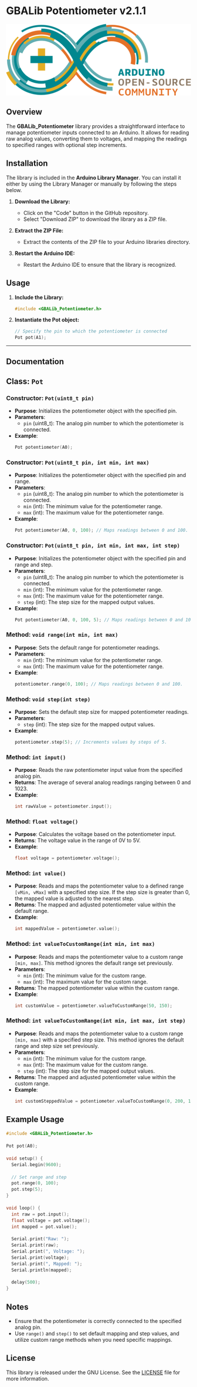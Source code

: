 # GBALib Potentiometer v2.1.1

![Arduino Logo](./extras/ArduinoCommunityLogo.png)

## Overview
The **GBALib_Potentiometer** library provides a straightforward interface to manage potentiometer inputs connected to an Arduino. It allows for reading raw analog values, converting them to voltages, and mapping the readings to specified ranges with optional step increments.


## Installation

The library is included in the **Arduino Library Manager**. You can install it either by using the Library Manager or manually by following the steps below.

1. **Download the Library:**
   - Click on the "Code" button in the GitHub repository.
   - Select "Download ZIP" to download the library as a ZIP file.

2. **Extract the ZIP File:**
   - Extract the contents of the ZIP file to your Arduino libraries directory.

3. **Restart the Arduino IDE:**
   - Restart the Arduino IDE to ensure that the library is recognized.

## Usage

1. **Include the Library:**
   ```cpp
   #include <GBALib_Potentiometer.h>
   ```

2. **Instantiate the Pot object:**
   ```cpp
   // Specify the pin to which the potentiometer is connected
   Pot pot(A1); 
   ```

---

## Documentation
## Class: `Pot`

### Constructor: `Pot(uint8_t pin)`
- **Purpose**: Initializes the potentiometer object with the specified pin.
- **Parameters**:
  - `pin` (uint8_t): The analog pin number to which the potentiometer is connected.
- **Example**:
    ```cpp
    Pot potentiometer(A0);
    ```

### Constructor: `Pot(uint8_t pin, int min, int max)`
- **Purpose**: Initializes the potentiometer object with the specified pin and range.
- **Parameters**:
  - `pin` (uint8_t): The analog pin number to which the potentiometer is connected.
  - `min` (int): The minimum value for the potentiometer range.
  - `max` (int): The maximum value for the potentiometer range.
- **Example**:
    ```cpp
    Pot potentiometer(A0, 0, 100); // Maps readings between 0 and 100.
    ```

### Constructor: `Pot(uint8_t pin, int min, int max, int step)`
- **Purpose**: Initializes the potentiometer object with the specified pin and range and step.
- **Parameters**:
  - `pin` (uint8_t): The analog pin number to which the potentiometer is connected.
  - `min` (int): The minimum value for the potentiometer range.
  - `max` (int): The maximum value for the potentiometer range.
  - `step` (int): The step size for the mapped output values.
- **Example**:
    ```cpp
    Pot potentiometer(A0, 0, 100, 5); // Maps readings between 0 and 100. Increments values by steps of 5.
    ```

### Method: `void range(int min, int max)`
- **Purpose**: Sets the default range for potentiometer readings.
- **Parameters**:
  - `min` (int): The minimum value for the potentiometer range.
  - `max` (int): The maximum value for the potentiometer range.
- **Example**:
    ```cpp
    potentiometer.range(0, 100); // Maps readings between 0 and 100.
    ```

### Method: `void step(int step)`
- **Purpose**: Sets the default step size for mapped potentiometer readings.
- **Parameters**:
  - `step` (int): The step size for the mapped output values.
- **Example**:
    ```cpp
    potentiometer.step(5); // Increments values by steps of 5.
    ```

### Method: `int input()`
- **Purpose**: Reads the raw potentiometer input value from the specified analog pin.
- **Returns**: The average of several analog readings ranging between 0 and 1023.
- **Example**:
    ```cpp
    int rawValue = potentiometer.input();
    ```

### Method: `float voltage()`
- **Purpose**: Calculates the voltage based on the potentiometer input.
- **Returns**: The voltage value in the range of 0V to 5V.
- **Example**:
    ```cpp
    float voltage = potentiometer.voltage();
    ```

### Method: `int value()`
- **Purpose**: Reads and maps the potentiometer value to a defined range `[vMin, vMax]` with a specified step size. If the step size is greater than 0, the mapped value is adjusted to the nearest step.
- **Returns**: The mapped and adjusted potentiometer value within the default range.
- **Example**:
    ```cpp
    int mappedValue = potentiometer.value();
    ```

### Method: `int valueToCustomRange(int min, int max)`
- **Purpose**: Reads and maps the potentiometer value to a custom range `[min, max]`. This method ignores the default range set previously.
- **Parameters**:
  - `min` (int): The minimum value for the custom range.
  - `max` (int): The maximum value for the custom range.
- **Returns**: The mapped potentiometer value within the custom range.
- **Example**:
    ```cpp
    int customValue = potentiometer.valueToCustomRange(50, 150);
    ```

### Method: `int valueToCustomRange(int min, int max, int step)`
- **Purpose**: Reads and maps the potentiometer value to a custom range `[min, max]` with a specified step size. This method ignores the default range and step size set previously.
- **Parameters**:
  - `min` (int): The minimum value for the custom range.
  - `max` (int): The maximum value for the custom range.
  - `step` (int): The step size for the mapped output values.
- **Returns**: The mapped and adjusted potentiometer value within the custom range.
- **Example**:
    ```cpp
    int customSteppedValue = potentiometer.valueToCustomRange(0, 200, 10);
    ```

## Example Usage

```cpp
#include <GBALib_Potentiometer.h>

Pot pot(A0);

void setup() {
  Serial.begin(9600);
  
  // Set range and step
  pot.range(0, 100);
  pot.step(5);
}

void loop() {
  int raw = pot.input();
  float voltage = pot.voltage();
  int mapped = pot.value();
  
  Serial.print("Raw: ");
  Serial.print(raw);
  Serial.print(", Voltage: ");
  Serial.print(voltage);
  Serial.print(", Mapped: ");
  Serial.println(mapped);
  
  delay(500);
}
```

## Notes
- Ensure that the potentiometer is correctly connected to the specified analog pin.
- Use `range()` and `step()` to set default mapping and step values, and utilize custom range methods when you need specific mappings.


## License
This library is released under the GNU License. See the [LICENSE](./LICENSE) file for more information.